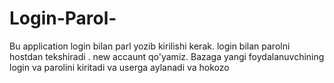 # Login-Parol-
Bu application login bilan parl yozib kirilishi kerak.
login bilan parolni hostdan tekshiradi .
new accaunt qo'yamiz.
Bazaga yangi foydalanuvchining login va parolini kiritadi va userga aylanadi va hokozo

